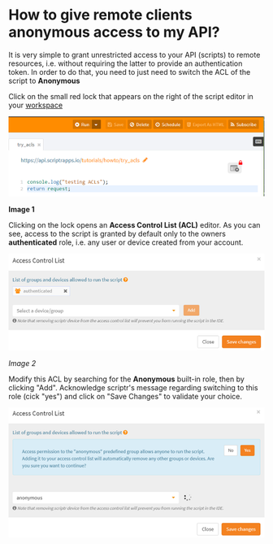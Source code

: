 # How to give remote clients anonymous access to my API?

It is very simple to grant unrestricted access to your API (scripts) to remote resources, i.e. without requiring the latter to provide an authentication token.
In order to do that, you need to just need to switch the ACL of the script to **Anonymous**

Click on the small red lock that appears on the right of the script editor in your [workspace](https://www.scriptr.io/workspace)

![Secure script](./images/acl_lock.png)

**Image 1**

Clicking on the lock opens an **Access Control List (ACL)** editor. As you can see, access to the script is granted by default only to the owners **authenticated** role, i.e. any user or device created from your account.

![Default ACL](./images/acl_view.png)

*Image 2*

Modify this ACL by searching for the **Anonymous** built-in role, then by clicking "Add". Acknowledge scriptr's message regarding switching to this role (cick "yes") and click on "Save Changes" to validate your choice.  

![Change ACL](./images/anonymous.png)


